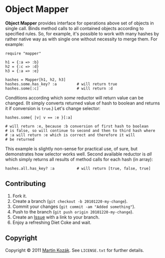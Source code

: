 Object Mapper
=============

**Object Mapper** provides interface for operations above set of objects 
in single call. Binds method calls to all contained objects according to 
specified rules. So, for example, it's possible to work with many hashes 
by rather native way as with single one without necessity to merge them. 
For example:

    require "mapper"
    
    h1 = {:a => :b}
    h2 = {:c => :d}
    h3 = {:a => :e}
    
    hashes = Mapper[h1, h2, h3]
    hashes.some.has_key? :a         # will return true
    hashes.some[:c]                 # will return :d
    
Conditions according which *some* reductor will return value can be 
changed. (It simply converts returned value of hash to boolean and 
returns it if conversion is `true`.) Let's change selector:

    hashes.some{ |v| v == :e }[:a]       
    
    # will return :e, because :b conversion of first hash to boolean 
    # is false, so will continue to second and then to third hash where 
    # :a will return :e which is correct and therefore it will 
    # be returned

This example is slightly non-sense for practical use, of sure, but 
demonstrates how selector works well. Second available reductor is 
*all* which simply returns all results of method calls for each 
hash (in array):

    hashes.all.has_key? :a          # will return [true, false, true]

Contributing
------------

1. Fork it.
2. Create a branch (`git checkout -b 20101220-my-change`).
3. Commit your changes (`git commit -am "Added something"`).
4. Push to the branch (`git push origin 20101220-my-change`).
5. Create an [Issue][2] with a link to your branch.
6. Enjoy a refreshing Diet Coke and wait.

Copyright
---------

Copyright &copy; 2011 [Martin Kozák][3]. See `LICENSE.txt` for
further details.

[2]: http://github.com/martinkozak/object-mapper/issues
[3]: http://www.martinkozak.net/
